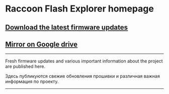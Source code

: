 # Raccoon Flash Explorer homepage
## [<ins>Download the latest firmware updates</ins>](https://github.com/lapot2/Raccoon_Flash_Explorer/releases)
## [<ins>Mirror on Google drive</ins>](https://drive.google.com/drive/folders/11iP0cB4mvrwzgEetV68zXe_eq1Txw8ZW?usp=sharing)

---
Fresh firmware updates and various important information about the project are published here.

Здесь публикуются свежие обновления прошивки и различная важная информация по проекту.

---
